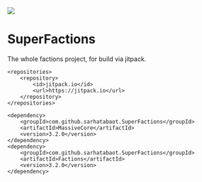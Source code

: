 [![](https://jitpack.io/v/sarhatabaot/SuperFactions.svg)](https://jitpack.io/#sarhatabaot/SuperFactions)
# SuperFactions
The whole factions project, for build via jitpack.

```
<repositories>
	<repository>
		<id>jitpack.io</id>
		<url>https://jitpack.io</url>
	</repository>
</repositories>
```
```
<dependency>
    <groupId>com.github.sarhatabaot.SuperFactions</groupId>
    <artifactId>MassiveCore</artifactId>
    <version>3.2.0</version>
</dependency>
<dependency>
    <groupId>com.github.sarhatabaot.SuperFactions</groupId>
    <artifactId>Factions</artifactId>
    <version>3.2.0</version>
</dependency>
```
